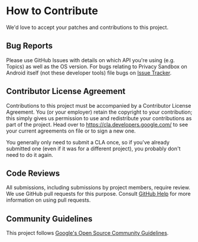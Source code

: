 # How to Contribute

We'd love to accept your patches and contributions to this project.

## Bug Reports

Please use GitHub Issues with details on which API you're using (e.g. Topics) as
well as the OS version. For bugs relating to Privacy Sandbox on Android
itself (not these developer tools) file bugs on [Issue Tracker](
https://issuetracker.google.com/issues/new?component=1116743&template=1629474). 

## Contributor License Agreement

Contributions to this project must be accompanied by a Contributor License
Agreement. You (or your employer) retain the copyright to your contribution;
this simply gives us permission to use and redistribute your contributions as
part of the project. Head over to <https://cla.developers.google.com/> to see
your current agreements on file or to sign a new one.

You generally only need to submit a CLA once, so if you've already submitted one
(even if it was for a different project), you probably don't need to do it
again.

## Code Reviews

All submissions, including submissions by project members, require review. We
use GitHub pull requests for this purpose. Consult
[GitHub Help](https://help.github.com/articles/about-pull-requests/) for more
information on using pull requests.

## Community Guidelines

This project follows [Google's Open Source Community
Guidelines](https://opensource.google/conduct/).
